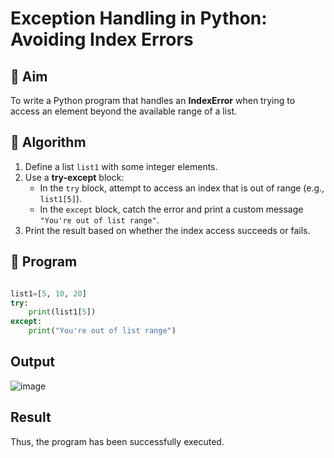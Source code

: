 # Exception Handling in Python: Avoiding Index Errors

## 🎯 Aim
To write a Python program that handles an **IndexError** when trying to access an element beyond the available range of a list.

## 🧠 Algorithm
1. Define a list `list1` with some integer elements.
2. Use a **try-except** block:
   - In the `try` block, attempt to access an index that is out of range (e.g., `list1[5]`).
   - In the `except` block, catch the error and print a custom message `"You're out of list range"`.
3. Print the result based on whether the index access succeeds or fails.

## 🧾 Program

```python

list1=[5, 10, 20]
try:
    print(list1[5])
except:
    print("You're out of list range")

```
## Output

![image](https://github.com/user-attachments/assets/1eafb447-c6ac-4064-a138-c77886096a9c)


## Result

Thus, the program has been successfully executed.
